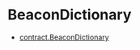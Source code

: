 # BeaconDictionary

<!-- START_INDEX -->
- [contract.BeaconDictionary](./contract.BeaconDictionary.md)
<!-- END_INDEX -->
